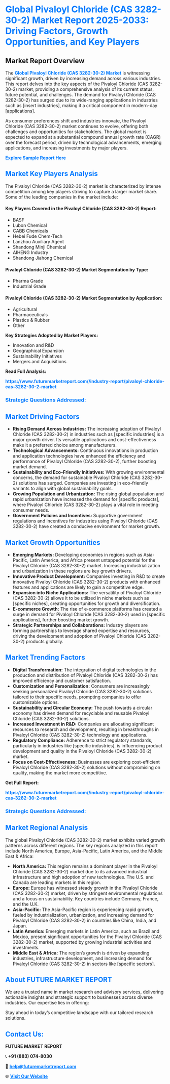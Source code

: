<h1 style="color: #007BFF;">Global Pivaloyl Chloride (CAS 3282-30-2) Market Report 2025-2033: Driving Factors, Growth Opportunities, and Key Players</h1>

<section id="overview">
<h2>Market Report Overview</h2>
<p>The <a href="https://www.futuremarketreport.com//industry-report/pivaloyl-chloride-cas-3282-30-2-market" style="color: #007BFF; text-decoration: none;"><strong>Global Pivaloyl Chloride (CAS 3282-30-2) Market</strong></a> is witnessing significant growth, driven by increasing demand across various industries. This report delves into the key aspects of the Pivaloyl Chloride (CAS 3282-30-2) market, providing a comprehensive analysis of its current status, future potential, and challenges. The demand for Pivaloyl Chloride (CAS 3282-30-2) has surged due to its wide-ranging applications in industries such as [insert industries], making it a critical component in modern-day [applications].</p>
<p>As consumer preferences shift and industries innovate, the Pivaloyl Chloride (CAS 3282-30-2) market continues to evolve, offering both challenges and opportunities for stakeholders. The global market is expected to expand at a substantial compound annual growth rate (CAGR) over the forecast period, driven by technological advancements, emerging applications, and increasing investments by major players.</p>
</section>

<section id="overview">
<p><a href="https://www.futuremarketreport.com//request-sample/reportId=90375" style="color: #007BFF; text-decoration: none;"><strong>Explore Sample Report Here</strong></a></p>
</section>

<section id="key-players">
<h2 style="color: #007BFF;">Market Key Players Analysis</h2>
<p>The Pivaloyl Chloride (CAS 3282-30-2) market is characterized by intense competition among key players striving to capture a larger market share. Some of the leading companies in the market include:</p>
<h4>Key Players Covered in the Pivaloyl Chloride (CAS 3282-30-2) Report:</h4>
<ul><li>BASF</li><li>Lubon Chemical</li><li>CABB Chemicals</li><li>Hebei Fude Chem-Tech</li><li>Lanzhou Auxiliary Agent</li><li>Shandong Minji Chemical</li><li>AIHENG Industry</li><li>Shandong Jiahong Chemical</li></ul>
<h4>Pivaloyl Chloride (CAS 3282-30-2) Market Segmentation by Type:</h4>
<ul><li>Pharma Grade</li><li>Industrial Grade</li></ul>

<h4>Pivaloyl Chloride (CAS 3282-30-2) Market Segmentation by Application:</h4>
<ul><li>Agricultural</li><li>Pharmaceuticals</li><li>Plastics &amp; Rubber</li><li>Other</li></ul>
<p><strong>Key Strategies Adopted by Market Players:</strong></p>
<ul>
<li>Innovation and R&D</li>
<li>Geographical Expansion</li>
<li>Sustainability Initiatives</li>
<li>Mergers and Acquisitions</li>
</ul>
</section>

<section>
<p><strong>Read Full Analysis: </strong></p><a href="https://www.futuremarketreport.com//industry-report/pivaloyl-chloride-cas-3282-30-2-market" style="color: #007BFF; text-decoration: none;"><strong>https://www.futuremarketreport.com//industry-report/pivaloyl-chloride-cas-3282-30-2-market</strong></a>
<h3 style="color: #007BFF;">Strategic Questions Addressed:</h3>
</section>

<section id="driving-factors">
<h2 style="color: #007BFF;">Market Driving Factors</h2>
<ul>
<li><strong>Rising Demand Across Industries:</strong> The increasing adoption of Pivaloyl Chloride (CAS 3282-30-2) in industries such as [specific industries] is a major growth driver. Its versatile applications and cost-effectiveness make it a preferred choice among manufacturers.</li>
<li><strong>Technological Advancements:</strong> Continuous innovations in production and application technologies have enhanced the efficiency and performance of Pivaloyl Chloride (CAS 3282-30-2), further boosting market demand.</li>
<li><strong>Sustainability and Eco-Friendly Initiatives:</strong> With growing environmental concerns, the demand for sustainable Pivaloyl Chloride (CAS 3282-30-2) solutions has surged. Companies are investing in eco-friendly variants to align with global sustainability goals.</li>
<li><strong>Growing Population and Urbanization:</strong> The rising global population and rapid urbanization have increased the demand for [specific products], where Pivaloyl Chloride (CAS 3282-30-2) plays a vital role in meeting consumer needs.</li>
<li><strong>Government Policies and Incentives:</strong> Supportive government regulations and incentives for industries using Pivaloyl Chloride (CAS 3282-30-2) have created a conducive environment for market growth.</li>
</ul>
</section>

<section id="growth-opportunities">
<h2 style="color: #007BFF;">Market Growth Opportunities</h2>
<ul>
<li><strong>Emerging Markets:</strong> Developing economies in regions such as Asia-Pacific, Latin America, and Africa present untapped potential for the Pivaloyl Chloride (CAS 3282-30-2) market. Increasing industrialization and urbanization in these regions are key growth drivers.</li>
<li><strong>Innovative Product Development:</strong> Companies investing in R&D to create innovative Pivaloyl Chloride (CAS 3282-30-2) products with enhanced features and applications are likely to gain a competitive edge.</li>
<li><strong>Expansion into Niche Applications:</strong> The versatility of Pivaloyl Chloride (CAS 3282-30-2) allows it to be utilized in niche markets such as [specific niches], creating opportunities for growth and diversification.</li>
<li><strong>E-commerce Growth:</strong> The rise of e-commerce platforms has created a surge in demand for Pivaloyl Chloride (CAS 3282-30-2) used in [specific applications], further boosting market growth.</li>
<li><strong>Strategic Partnerships and Collaborations:</strong> Industry players are forming partnerships to leverage shared expertise and resources, driving the development and adoption of Pivaloyl Chloride (CAS 3282-30-2) products globally.</li>
</ul>
</section>

<section id="trending-factors">
<h2 style="color: #007BFF;">Market Trending Factors</h2>
<ul>
<li><strong>Digital Transformation:</strong> The integration of digital technologies in the production and distribution of Pivaloyl Chloride (CAS 3282-30-2) has improved efficiency and customer satisfaction.</li>
<li><strong>Customization and Personalization:</strong> Consumers are increasingly seeking personalized Pivaloyl Chloride (CAS 3282-30-2) solutions tailored to their specific needs, prompting companies to offer customizable options.</li>
<li><strong>Sustainability and Circular Economy:</strong> The push towards a circular economy has driven demand for recyclable and reusable Pivaloyl Chloride (CAS 3282-30-2) solutions.</li>
<li><strong>Increased Investment in R&D:</strong> Companies are allocating significant resources to research and development, resulting in breakthroughs in Pivaloyl Chloride (CAS 3282-30-2) technology and applications.</li>
<li><strong>Regulatory Compliance:</strong> Adherence to strict regulatory standards, particularly in industries like [specific industries], is influencing product development and quality in the Pivaloyl Chloride (CAS 3282-30-2) market.</li>
<li><strong>Focus on Cost-Effectiveness:</strong> Businesses are exploring cost-efficient Pivaloyl Chloride (CAS 3282-30-2) solutions without compromising on quality, making the market more competitive.</li>
</ul>
</section>

<section>
<p><strong>Get Full Report: </strong></p><a href="https://www.futuremarketreport.com//industry-report/pivaloyl-chloride-cas-3282-30-2-market" style="color: #007BFF; text-decoration: none;"><strong>https://www.futuremarketreport.com//industry-report/pivaloyl-chloride-cas-3282-30-2-market</strong></a>
<h3 style="color: #007BFF;">Strategic Questions Addressed:</h3>
</section>


<section id="regional-analysis">
<h2 style="color: #007BFF;">Market Regional Analysis</h2>
<p>The global Pivaloyl Chloride (CAS 3282-30-2) market exhibits varied growth patterns across different regions. The key regions analyzed in this report include North America, Europe, Asia-Pacific, Latin America, and the Middle East & Africa:</p>
<ul>
<li><strong>North America:</strong> This region remains a dominant player in the Pivaloyl Chloride (CAS 3282-30-2) market due to its advanced industrial infrastructure and high adoption of new technologies. The U.S. and Canada are leading markets in this region.</li>
<li><strong>Europe:</strong> Europe has witnessed steady growth in the Pivaloyl Chloride (CAS 3282-30-2) market, driven by stringent environmental regulations and a focus on sustainability. Key countries include Germany, France, and the U.K.</li>
<li><strong>Asia-Pacific:</strong> The Asia-Pacific region is experiencing rapid growth, fueled by industrialization, urbanization, and increasing demand for Pivaloyl Chloride (CAS 3282-30-2) in countries like China, India, and Japan.</li>
<li><strong>Latin America:</strong> Emerging markets in Latin America, such as Brazil and Mexico, present significant opportunities for the Pivaloyl Chloride (CAS 3282-30-2) market, supported by growing industrial activities and investments.</li>
<li><strong>Middle East & Africa:</strong> The region’s growth is driven by expanding industries, infrastructure development, and increasing demand for Pivaloyl Chloride (CAS 3282-30-2) in sectors like [specific sectors].</li>
</ul>
</section>

<footer>
<h2 style="color: #007BFF;">About FUTURE MARKET REPORT</h2>
<p>We are a trusted name in market research and advisory services, delivering actionable insights and strategic support to businesses across diverse industries. Our expertise lies in offering:</p>

<p>Stay ahead in today’s competitive landscape with our tailored research solutions.</p>

<h2 style="color: #007BFF;">Contact Us:</h2>
<p><strong>FUTURE MARKET REPORT</strong></p>
<p>📞 <strong>+91 (883) 074-8030</strong></p>
<p>📧 <strong><a href="mailto:help@futuremarketreport.com" style="color: #007BFF;">help@futuremarketreport.com</a></strong></p>
<p>🌐 <strong><a href="https://www.futuremarketreport.com/" style="color: #007BFF;">Visit Our Website</a></strong></p>
</footer>